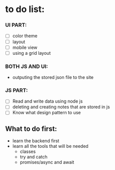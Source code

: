 # to do list:

### UI PART:

- [ ] color theme
- [ ] layout 
- [ ] mobile view 
- [ ] using a grid layout

### BOTH JS AND UI:

- outputing the stored json file to the site

### JS PART:

- [ ] Read and write data using node js 
- [ ] deleting and creating notes that are stored in js 
- [ ] Know what design pattern to use

## What to do first:

- learn the backend first
- learn all the tools that will be needed
  - classes
  - try and catch
  - promises/async and await
